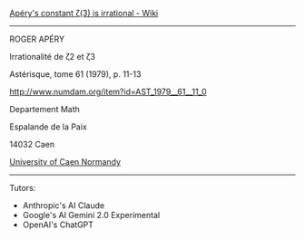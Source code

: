 [Apéry's constant ζ(3) is irrational - Wiki](https://en.wikipedia.org/wiki/Apéry%27s_theorem)

- - - -

ROGER APÉRY

Irrationalité de ζ2 et ζ3

Astérisque, tome 61 (1979), p. 11-13

<http://www.numdam.org/item?id=AST_1979__61__11_0>

Departement Math

Espalande de la Paix

14032 Caen 

[University of Caen Normandy](https://www.unicaen.fr/en/international-en/welcome-to-unicaen/)

- - - -



Tutors: 

* Anthropic's AI Claude
* Google's AI Gemini 2.0 Experimental
* OpenAI's ChatGPT


